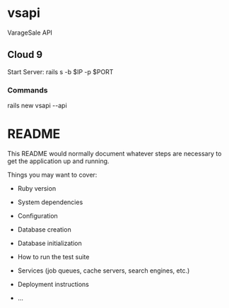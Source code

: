 # vsapi
VarageSale API


## Cloud 9
Start Server: rails s -b $IP -p $PORT

### Commands
rails new vsapi --api




# README

This README would normally document whatever steps are necessary to get the
application up and running.

Things you may want to cover:

* Ruby version

* System dependencies

* Configuration

* Database creation

* Database initialization

* How to run the test suite

* Services (job queues, cache servers, search engines, etc.)

* Deployment instructions

* ...
